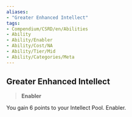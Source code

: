 ```yaml
---
aliases:
- "Greater Enhanced Intellect"
tags:
- Compendium/CSRD/en/Abilities
- Ability
- Ability/Enabler
- Ability/Cost/NA
- Ability/Tier/Mid
- Ability/Categories/Meta
---
```


  
## Greater Enhanced Intellect  
>**Enabler**
  
You gain 6 points to your Intellect Pool. Enabler.